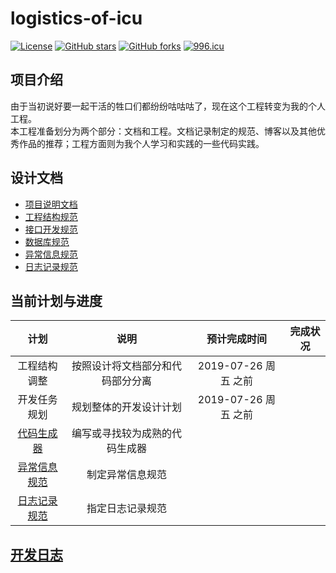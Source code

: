 # logistics-of-icu
[![License](https://img.shields.io/badge/license-MIT-blue.svg)](LICENSE)
[![GitHub stars](https://img.shields.io/github/stars/Schog/logistics-of-icu.svg?style=social&label=Stars)](https://github.com/Schog/logistics-of-icu)
[![GitHub forks](https://img.shields.io/github/forks/Schog/logistics-of-icu.svg?style=social&label=Fork)](https://github.com/Schog/logistics-of-icu)
[![996.icu](https://img.shields.io/badge/link-996.icu-red.svg)](https://996.icu)
## 项目介绍
   由于当初说好要一起干活的牲口们都纷纷咕咕咕了，现在这个工程转变为我的个人工程。  
   本工程准备划分为两个部分：文档和工程。文档记录制定的规范、博客以及其他优秀作品的推荐；工程方面则为我个人学习和实践的一些代码实践。
   
## 设计文档  
  * [项目说明文档](/doc/项目说明文档.md)  
  * [工程结构规范](/doc/工程结构规范.md)  
  * [接口开发规范](/doc/接口开发规范.md) 
  * [数据库规范](/doc/数据库规范.md)  
  * [异常信息规范](/doc/异常信息规范.md)  
  * [日志记录规范](/doc/日志记录规范.md)  
## 当前计划与进度
| 计划 | 说明 | 预计完成时间 | 完成状况 |  
| :---: | :---: | :---: | :---: |  
| 工程结构调整 | 按照设计将文档部分和代码部分分离 | 2019-07-26 周五 之前 | |  
| 开发任务规划 | 规划整体的开发设计计划 | 2019-07-26 周五 之前 | |
| [代码生成器](/project/generator/README.md) | 编写或寻找较为成熟的代码生成器 | | |  
| [异常信息规范](/doc/异常信息规范.md) | 制定异常信息规范 | | |  
| [日志记录规范](/doc/日志记录规范.md) | 指定日志记录规范 | | |  

## [开发日志](doc/开发日志.md)  